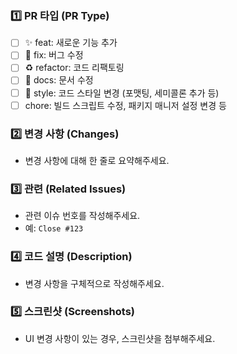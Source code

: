 ### 1️⃣ PR 타입 (PR Type)

<!-- 해당하는 곳에 `x`를 표시해주세요. -->

- [ ] ✨ feat: 새로운 기능 추가
- [ ] 🐛 fix: 버그 수정
- [ ] ♻️ refactor: 코드 리팩토링
- [ ] 📝 docs: 문서 수정
- [ ] 🎨 style: 코드 스타일 변경 (포맷팅, 세미콜론 추가 등)
- [ ] chore: 빌드 스크립트 수정, 패키지 매니저 설정 변경 등

### 2️⃣ 변경 사항 (Changes)

- 변경 사항에 대해 한 줄로 요약해주세요.

### 3️⃣ 관련 (Related Issues)

- 관련 이슈 번호를 작성해주세요.
- 예: `Close #123`

### 4️⃣ 코드 설명 (Description)

- 변경 사항을 구체적으로 작성해주세요.

### 5️⃣ 스크린샷 (Screenshots)

- UI 변경 사항이 있는 경우, 스크린샷을 첨부해주세요.
